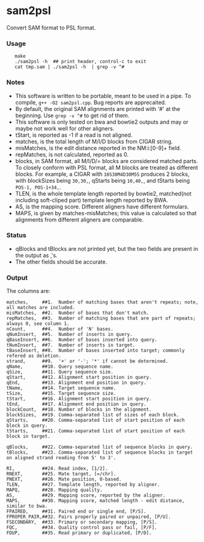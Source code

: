# sam2psl
Convert SAM format to PSL format.

### Usage
```
   make  
   ./sam2psl -h  ## print header, control-c to exit  
   cat tmp.sam | ./sam2psl -h  | grep -v ^#
```

### Notes
- This software is written to be portable, meant to be used in a pipe. To compile, ```g++ -O2 sam2psl.cpp```. Bug reports are apprecaited.
- By default, the original SAM alignments are printed with '#' at the beginning. Use ```grep -v ^#``` to get rid of them.
- This software is only tested on bwa and bowtie2 outputs and may or maybe not work well for other aligners.
- tStart, is reported as -1 if a read is not aligned.
- matches, is the total length of M/I/D blocks from CIGAR string.
- misMatches, is the edit distance reported in the NM:i:[0-9]+ field. 
- repMatches, is not calculated, reported as 0.
- blocks, in SAM format, all M/I/D/= blocks are considered matched parts. To closely conform with PSL format, all M blocks are treated as different blocks. For example, a CIGAR with ```10S30M4D30M5S``` produces 2 blocks, with blockSizes being ```30,30,```, qStarts being ```10,40,```, and tStarts being ```POS-1, POS-1+34,```.  
- TLEN, is the whole template length reported by bowtie2, matched(not including soft-cliped part) template length reported by BWA.
- AS, is the mapping score. Different aligners have different formulars.
- MAPS, is given by matches-misMatches; this value is calculated so that alignments from different aligners are comparable.

### Status
- qBlocks and tBlocks are not printed yet, but the two fields are present in the output as ,'s.
- The other fields should be accurate.

### Output
The columns are:

    matches,     ##1.  Number of matching bases that aren't repeats; note, all matches are included. 
    misMatches,  ##2.  Number of bases that don't match.
    repMatches,  ##3.  Number of matching bases that are part of repeats; always 0, see column 1.  
    nCount,      ##4.  Number of 'N' bases.
    qNumInsert,  ##5.  Number of inserts in query.
    qBaseInsert, ##6.  Number of bases inserted into query.
    tNumInsert,  ##7.  Number of inserts in target.
    tBaseInsert, ##8.  Number of bases inserted into target; commonly refered as deletion.
    strand,      ##9.  '+' or '-'; '*' if cannot be determined.
    qName,       ##10. Query sequence name.
    qSize,       ##11. Query sequence size.
    qStart,      ##12. Alignment start position in query.
    qEnd,        ##13. Alignment end position in query.
    tName,       ##14. Target sequence name.
    tSize,       ##15. Target sequence size.
    tStart,      ##16. Alignment start position in query.
    tEnd,        ##17. Alignment end position in query.
    blockCount,  ##18. Number of blocks in the alignment.
    blockSizes,  ##19. Comma-separated list of sizes of each block.
    qStarts,     ##20. Comma-separated list of start position of each block in query.
    tStarts,     ##21. Comma-separated list of start position of each block in target.

    qBlocks,     ##22. Comma-separated list of sequence blocks in query. 
    tBlocks,     ##23. Comma-separated list of sequence blocks in target on aligned strand reading from 5' to 3'. 

    RI,          ##24. Read index, [1/2].
    RNEXT,       ##25. Mate target, [=/chr].
    PNEXT,       ##26. Mate position, 0-based.
    TLEN,        ##27. Template length, reported by aligner. 
    MAPQ,        ##28. Mapping quality.
    AS,          ##29. Mapping score, reported by the aligner.
    MAPS,        ##30. Mapping score, matched length - edit distance, similar to bwa.
    FPAIRED,     ##31. Paired end or single end, [P/S].
    FPROPER_PAIR,##32. Pairs properly paired or unpaired, [P/U].
    FSECONDARY,  ##33. Primary or secondary mapping, [P/S].    
    FQC,         ##34. Quality control pass or fail, [P/F].
    FDUP,        ##35. Read primary or duplicated, [P/D].

